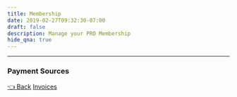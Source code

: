 ```yaml
---
title: Membership
date: 2019-02-27T09:32:30-07:00
draft: false
description: Manage your PRO Membership
hide_qna: true
---
```


<subscription-manage></subscription-manage>

<hr> 
<h3>Payment Sources</h3>
<user-sources></user-sources>

<a href="/dashboard" class="btn">👈 Back</a>
<a class="btn btn-blue" href="/dashboard/invoices">
  Invoices
</a>
